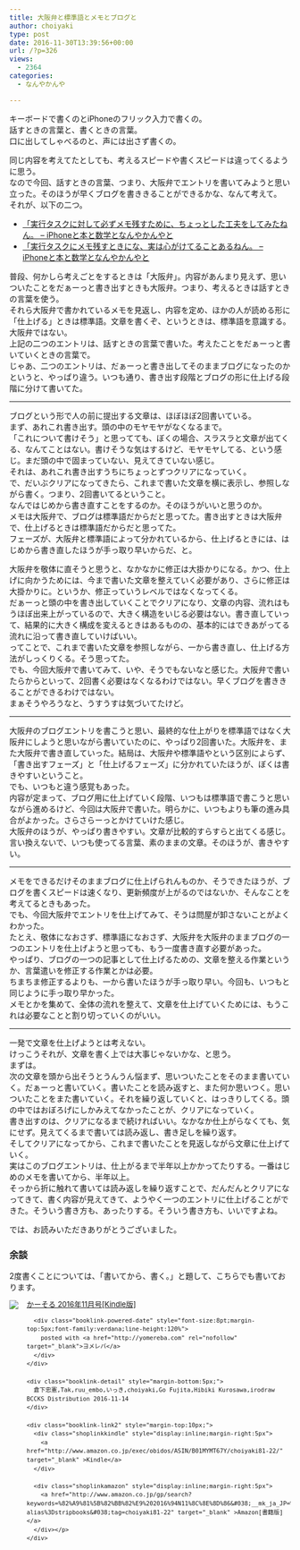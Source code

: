 ```yaml
---
title: 大阪弁と標準語とメモとブログと
author: choiyaki
type: post
date: 2016-11-30T13:39:56+00:00
url: /?p=326
views:
  - 2364
categories:
  - なんやかんや

---
```

キーボードで書くのとiPhoneのフリック入力で書くの。  
話すときの言葉と、書くときの言葉。  
口に出してしゃべるのと、声には出さず書くの。

同じ内容を考えてたとしても、考えるスピードや書くスピードは違ってくるように思う。  
なので今回、話すときの言葉、つまり、大阪弁でエントリを書いてみようと思い立った。そのほうが早くブログを書ききることができるかな、なんて考えて。  
それが、以下の二つ。

  * [「実行タスクに対して必ずメモ残すために、ちょっとした工夫をしてみたねん。 – iPhoneと本と数学となんやかんやと][1] 
  * [「実行タスクにメモ残すときにな、実は心がけてることあるねん。 – iPhoneと本と数学となんやかんやと][2]

普段、何かしら考えごとをするときは「大阪弁」。内容があんまり見えず、思いついたことをだぁーっと書き出すときも大阪弁。つまり、考えるときは話すときの言葉を使う。  
それら大阪弁で書かれているメモを見返し、内容を定め、ほかの人が読める形に「仕上げる」ときは標準語。文章を書くぞ、というときは、標準語を意識する。大阪弁ではない。  
上記の二つのエントリは、話すときの言葉で書いた。考えたことをだぁーっと書いていくときの言葉で。  
じゃあ、二つのエントリは、だぁーっと書き出してそのままブログになったのかというと、やっぱり違う。いつも通り、書き出す段階とブログの形に仕上げる段階に分けて書いてた。

* * *

ブログという形で人の前に提出する文章は、ほぼほぼ2回書いている。  
まず、あれこれ書き出す。頭の中のモヤモヤがなくなるまで。  
「これについて書けそう」と思ってても、ぼくの場合、スラスラと文章が出てくる、なんてことはない。書けそうな気はするけど、モヤモヤしてる、という感じ。まだ頭の中で固まっていない、見えてきていない感じ。  
それは、あれこれ書き出すうちにちょっとずつクリアになっていく。  
で、だいぶクリアになってきたら、これまで書いた文章を横に表示し、参照しながら書く。つまり、2回書いてるということ。  
なんではじめから書き直すことをするのか。そのほうがいいと思うのか。  
メモは大阪弁で、ブログは標準語だからだと思ってた。書き出すときは大阪弁で、仕上げるときは標準語だからだと思ってた。  
フェーズが、大阪弁と標準語によって分かれているから、仕上げるときには、はじめから書き直したほうが手っ取り早いからだ、と。

大阪弁を敬体に直そうと思うと、なかなかに修正は大掛かりになる。かつ、仕上げに向かうためには、今まで書いた文章を整えていく必要があり、さらに修正は大掛かりに。というか、修正っていうレベルではなくなってくる。  
だぁーっと頭の中を書き出していくことでクリアになり、文章の内容、流れはもうほぼ出来上がっているので、大きく構造をいじる必要はない。書き直していって、結果的に大きく構成を変えるときはあるものの、基本的にはできあがってる流れに沿って書き直していけばいい。  
ってことで、これまで書いた文章を参照しながら、一から書き直し、仕上げる方法がしっくりくる。そう思ってた。  
でも、今回大阪弁で書いてみて、いや、そうでもないなと感じた。大阪弁で書いたらからといって、2回書く必要はなくなるわけではない。早くブログを書ききることができるわけではない。  
まぁそうやろうなと、うすうすは気づいてたけど。

* * *

大阪弁のブログエントリを書こうと思い、最終的な仕上がりを標準語ではなく大阪弁にしようと思いながら書いていたのに、やっぱり2回書いた。大阪弁を、また大阪弁で書き直していった。結局は、大阪弁や標準語やという区別によらず、「書き出すフェーズ」と「仕上げるフェーズ」に分かれていたほうが、ぼくは書きやすいということ。  
でも、いつもと違う感覚もあった。  
内容が定まって、ブログ用に仕上げていく段階、いつもは標準語で書こうと思いながら進めるけど、今回は大阪弁で書いた。明らかに、いつもよりも筆の進み具合がよかった。さらさらーっとかけていけた感じ。  
大阪弁のほうが、やっぱり書きやすい。文章が比較的すらすらと出てくる感じ。言い換えないで、いつも使ってる言葉、素のままの文章。そのほうが、書きやすい。

* * *

メモをできるだけそのままブログに仕上げられんものか、そうできたほうが、ブログを書くスピードは速くなり、更新頻度が上がるのではないか、そんなことを考えてるときもあった。  
でも、今回大阪弁でエントリを仕上げてみて、そうは問屋が卸さないことがよくわかった。  
たとえ、敬体になおさず、標準語になおさず、大阪弁を大阪弁のままブログの一つのエントリを仕上げようと思っても、もう一度書き直す必要があった。  
やっぱり、ブログの一つの記事として仕上げるための、文章を整える作業というか、言葉遣いを修正する作業とかは必要。  
ちまちま修正するよりも、一から書いたほうが手っ取り早い。今回も、いつもと同じように手っ取り早かった。  
メモとかを集めて、全体の流れを整えて、文章を仕上げていくためには、もうこれは必要なことと割り切っていくのがいい。

* * *

一発で文章を仕上げようとは考えない。  
けっこうそれが、文章を書く上では大事じゃないかな、と思う。  
まずは。  
次の文章を頭から出そうとうんうん悩まず、思いついたことをそのまま書いていく。だぁーっと書いていく。書いたことを読み返すと、また何か思いつく。思いついたことをまた書いていく。それを繰り返していくと、はっきりしてくる。頭の中ではおぼろげにしかみえてなかったことが、クリアになっていく。  
書き出すのは、クリアになるまで続ければいい。なかなか仕上がらなくても、気にせず。見えてくるまで書いては読み返し、書き足しを繰り返す。  
そしてクリアになってから、これまで書いたことを見返しながら文章に仕上げていく。  
実はこのブログエントリは、仕上がるまで半年以上かかってたりする。一番はじめのメモを書いてから、半年以上。  
そっから折に触れて書いては読み返しを繰り返すことで、だんだんとクリアになってきて、書く内容が見えてきて、ようやく一つのエントリに仕上げることができた。そういう書き方も、あったりする。そういう書き方も、いいですよね。

では、お読みいただきありがとうございました。

### 余談

2度書くことについては、「書いてから、書く。」と題して、こちらでも書いております。

<div class="booklink-box" style="text-align:left;padding-bottom:20px;font-size:small;/zoom: 1;overflow: hidden;">
  <div class="booklink-image" style="float:left;margin:0 15px 10px 0;">
    <a href="http://www.amazon.co.jp/exec/obidos/asin/B01MYMT67Y/choiyaki81-22/" target="_blank" ><img src="https://i0.wp.com/ecx.images-amazon.com/images/I/41XPV16oU8L._SL160_.jpg?w=660" style="border: none;" data-recalc-dims="1" /></a>
  </div>
  
  <div class="booklink-info" style="line-height:120%;/zoom: 1;overflow: hidden;">
    <div class="booklink-name" style="margin-bottom:10px;line-height:120%">
      <a href="http://www.amazon.co.jp/exec/obidos/asin/B01MYMT67Y/choiyaki81-22/" target="_blank" >かーそる 2016年11月号[Kindle版]</a></p> 
      
      <div class="booklink-powered-date" style="font-size:8pt;margin-top:5px;font-family:verdana;line-height:120%">
        posted with <a href="http://yomereba.com" rel="nofollow" target="_blank">ヨメレバ</a>
      </div>
    </div>
    
    <div class="booklink-detail" style="margin-bottom:5px;">
      倉下忠憲,Tak,ruu_embo,いっき,choiyaki,Go Fujita,Hibiki Kurosawa,irodraw BCCKS Distribution 2016-11-14
    </div>
    
    <div class="booklink-link2" style="margin-top:10px;">
      <div class="shoplinkkindle" style="display:inline;margin-right:5px">
        <a href="http://www.amazon.co.jp/exec/obidos/ASIN/B01MYMT67Y/choiyaki81-22/" target="_blank" >Kindle</a>
      </div>
      
      <div class="shoplinkamazon" style="display:inline;margin-right:5px">
        <a href="http://www.amazon.co.jp/gp/search?keywords=%82%A9%81%5B%82%BB%82%E9%202016%94N11%8C%8E%8D%86&#038;__mk_ja_JP=%83J%83%5E%83J%83i&#038;url=search-alias%3Dstripbooks&#038;tag=choiyaki81-22" target="_blank" >Amazon[書籍版]</a>
      </div></p>
    </div>
  </div>
  
  <div class="booklink-footer" style="clear: left">
  </div>
</div>

 [1]: https://choiyaki.com/?p=208
 [2]: https://choiyaki.com/?p=260&